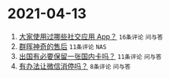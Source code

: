 # 2021-04-13

1. [大家使用过哪些社交应用 App？](https://www.v2ex.com/t/770240) `16条评论` `问与答`
1. [群晖神奇的售后](https://www.v2ex.com/t/770244) `11条评论` `NAS`
1. [出国有必要保留一张国内卡吗？](https://www.v2ex.com/t/770241) `11条评论` `问与答`
1. [有办法让微信消停吗？](https://www.v2ex.com/t/770239) `8条评论` `问与答`
